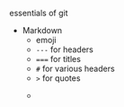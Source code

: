 essentials of git

* Markdown
  * emoji
  * `---` for headers
  * `===` for titles
  * `#` for various headers
  * `>` for quotes
  * `````````
